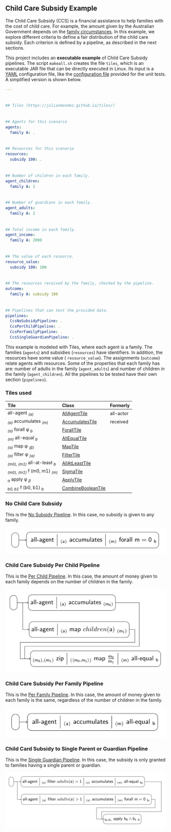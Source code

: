 ## Child Care Subsidy Example

The Child Care Subsidy (CCS) is a financial assistance to help families with the cost of
child care. For example, the amount given by the Australian Government depends on the
[family circumstances][australian-conditions]. In this example, we explore different
criteria to define a fair distribution of the child care subsidy. Each criterion is defined
by a pipeline, as described in the next sections.

This project includes an **executable example** of Child Care Subsidy pipelines. The script
`makeall.sh` creates the file `tiles`, which is an executable JAR file that can be directly
executed in Linux. Its input is a [YAML][yaml] configuration file, like the
[configuration file][test-yaml-conf] provided for the unit tests. A simplified version is
shown below.

```yaml
---


## Tiles (https://julianmendez.github.io/tiles/)


## Agents for this scenario
agents:
  family A: .


## Resources for this scenario
resources:
  subsidy 100: .


## Number of children in each family.
agent_children:
  family A: 2


## Number of guardians in each family.
agent_adults:
  family A: 2


## Total income in each family.
agent_income:
  family A: 2000


## The value of each resource.
resource_value:
  subsidy 100: 100


## The resources received by the family, checked by the pipeline.
outcome:
  family A: subsidy 100


## Pipelines that can test the provided data.
pipelines:
  CcsNoSubsidyPipeline: .
  CcsPerChildPipeline: .
  CcsPerFamilyPipeline: .
  CcsSingleGuardianPipeline: .
```

This example is modeled with Tiles, where each agent is a family. The families (`agents`)
and subsidies (`resources`) have identifiers. In addition, the resources have some value (
`resource_value`). The assignments (`outcome`) relate agents with resources. Some of the
properties that each family has are: number of adults in the family (`agent_adults`) and
number of children in the family (`agent_children`). All the pipelines to be tested have
their own section (`pipelines`).


### Tiles used

| Tile                                                | Class                                    | Formerly  |
|:----------------------------------------------------|:-----------------------------------------|:----------|
| all-agent <sub>*(a)*</sub>                          | [AllAgentTile][AllAgentTile]             | all-actor |
| <sub>*(a)*</sub> accumulates <sub>*(m)*</sub>       | [AccumulatesTile][AccumulatesTile]       | received  |
| <sub>*(α)*</sub> forall φ <sub>*b*</sub>            | [ForallTile][ForallTile]                 |
| <sub>*(m)*</sub> all-equal <sub>*b*</sub>           | [AllEqualTile][AllEqualTile]             |           |
| <sub>*(α)*</sub> map φ <sub>*(β)*</sub>             | [MapTile][MapTile]                       |
| <sub>*(α)*</sub> filter φ <sub>*(α)*</sub>          | [FilterTile][FilterTile]                 |
| <sub>*(m0), (m1)*</sub> all-at-least <sub>*b*</sub> | [AllAtLeastTile][AllAtLeastTile]         |           |
| <sub>*(m0), (m1)*</sub> f (m0, m1) <sub>*(m)*</sub> | [SigmaTile][SigmaTile]                   |           |
| <sub>*α*</sub> apply φ <sub>*β*</sub>               | [ApplyTile][ApplyTile]                   |
| <sub>*b0, b1*</sub> f (b0, b1) <sub>*b*</sub>       | [CombineBooleanTile][CombineBooleanTile] |           |


### No Child Care Subsidy

This is the [No Subsidy Pipeline][CcsNoSubsidyPipeline]. In this case, no subsidy is given to any family.

![ccs_no_subsidy](ccs_no_subsidy.png)


### Child Care Subsidy Per Child Pipeline

This is the [Per Child Pipeline][CcsPerChildPipeline]. In this case, the amount of money
given to each family depends on the number of children in the family.

![ccs_per_child](ccs_per_child.png)


### Child Care Subsidy Per Family Pipeline

This is the [Per Family Pipeline][CcsPerFamilyPipeline]. In this case, the amount of money
given to each family is the same, regardless of the number of children in the family.

![ccs_per_family](ccs_per_family.png)


### Child Card Subsidy to Single Parent or Guardian Pipeline

This is the [Single Guardian Pipeline][CcsSingleGuardianPipeline]. In this case, the subsidy
is only granted to families having a single parent or guardian.

![ccs_single_adult](ccs_single_adult.png)

[yaml]: https://yaml.org

[AllAgentTile]: https://github.com/julianmendez/tiles/blob/master/core/src/main/scala/soda/tiles/fairness/tile/constant/AllAgentTile.soda

[AccumulatesTile]: https://github.com/julianmendez/tiles/blob/master/core/src/main/scala/soda/tiles/fairness/tile/composite/AccumulatesTile.soda

[ForallTile]: https://github.com/julianmendez/tiles/blob/master/core/src/main/scala/soda/tiles/fairness/tile/composite/ForallTile.soda

[AllEqualTile]: https://github.com/julianmendez/tiles/blob/master/core/src/main/scala/soda/tiles/fairness/tile/composite/AllEqualTile.soda

[MapTile]: https://github.com/julianmendez/tiles/blob/master/core/src/main/scala/soda/tiles/fairness/tile/primitive/MapTile.soda

[FilterTile]: https://github.com/julianmendez/tiles/blob/master/core/src/main/scala/soda/tiles/fairness/tile/primitive/FilterTile.soda

[AllAtLeastTile]: https://github.com/julianmendez/tiles/blob/master/core/src/main/scala/soda/tiles/fairness/tile/composite/AllAtLeastTile.soda

[SigmaTile]: https://github.com/julianmendez/tiles/blob/master/core/src/main/scala/soda/tiles/fairness/tile/derived/map/SigmaTile.soda

[CombineBooleanTile]: https://github.com/julianmendez/tiles/blob/master/core/src/main/scala/soda/tiles/fairness/tile/derived/apply/CombineBooleanTile.soda

[ApplyTile]: https://github.com/julianmendez/tiles/blob/master/core/src/main/scala/soda/tiles/fairness/tile/primitive/ApplyTile.soda

[CcsSingleGuardianPipeline]: https://github.com/julianmendez/tiles/blob/master/examples/src/main/scala/soda/tiles/fairness/example/pipeline/childcaresubsidy/CcsSingleGuardianPipeline.soda

[CcsNoSubsidyPipeline]: https://github.com/julianmendez/tiles/blob/master/examples/src/main/scala/soda/tiles/fairness/example/pipeline/childcaresubsidy/CcsNoSubsidyPipeline.soda

[CcsPerChildPipeline]: https://github.com/julianmendez/tiles/blob/master/examples/src/main/scala/soda/tiles/fairness/example/pipeline/childcaresubsidy/CcsPerChildPipeline.soda

[CcsPerFamilyPipeline]: https://github.com/julianmendez/tiles/blob/master/examples/src/main/scala/soda/tiles/fairness/example/pipeline/childcaresubsidy/CcsPerFamilyPipeline.soda

[test-yaml-conf]: https://github.com/julianmendez/tiles/blob/master/examples/src/test/resources/example/example0.yaml

[australian-conditions]: https://www.servicesaustralia.gov.au/how-much-child-care-subsidy-you-can-get?context=41186



